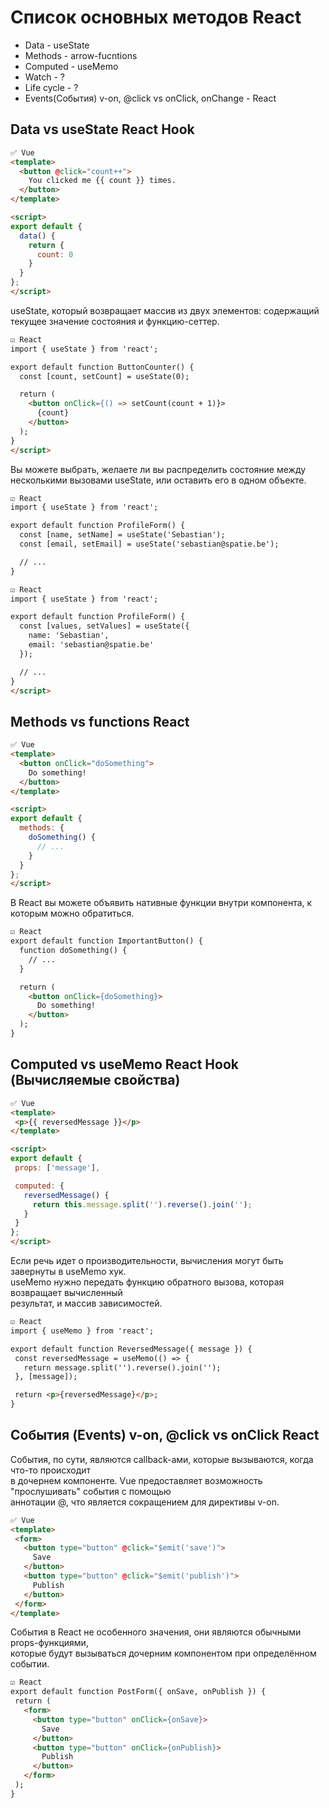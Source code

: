 # Список основных методов React

- Data - useState
- Methods - arrow-fucntions
- Computed - useMemo
- Watch - ?
- Life cycle - ?
- Events(События) v-on, @click vs onClick, onChange - React

## Data vs useState React Hook

```html
✅ Vue
<template>
  <button @click="count++">
    You clicked me {{ count }} times.
  </button>
</template>

<script>
export default {
  data() {
    return {
      count: 0
    }
  }
};
</script>
```

useState, который возвращает массив из двух элементов: содержащий текущее значение состояния и функцию-сеттер.
```html
☑️ React
import { useState } from 'react';

export default function ButtonCounter() {
  const [count, setCount] = useState(0);

  return (
    <button onClick={() => setCount(count + 1)}>
      {count}
    </button>
  );
}
</script>
```

Вы можете выбрать, желаете ли вы распределить состояние между несколькими вызовами useState, или оставить его в одном объекте.

```html
☑️ React
import { useState } from 'react';

export default function ProfileForm() {
  const [name, setName] = useState('Sebastian');
  const [email, setEmail] = useState('sebastian@spatie.be');

  // ...
}
```

```html
☑️ React
import { useState } from 'react';

export default function ProfileForm() {
  const [values, setValues] = useState({
    name: 'Sebastian',
    email: 'sebastian@spatie.be'
  });

  // ...
}
</script>
```

## Methods vs functions React

```html
✅ Vue
<template>
  <button onClick="doSomething">
    Do something!
  </button>
</template>

<script>
export default {
  methods: {
    doSomething() {
      // ...
    }
  }
};
</script>
```

В React вы можете объявить нативные функции внутри компонента, к которым можно обратиться.
```html
☑️ React
export default function ImportantButton() {
  function doSomething() {
    // ...
  }

  return (
    <button onClick={doSomething}>
      Do something!
    </button>
  );
}
```

##  Computed vs useMemo React Hook (Вычисляемые свойства)

 ```html
✅ Vue
<template>
  <p>{{ reversedMessage }}</p>
</template>

<script>
export default {
  props: ['message'],

  computed: {
    reversedMessage() {
      return this.message.split('').reverse().join('');
    }
  }
};
</script>
```

Если речь идет о производительности, вычисления могут быть завернуты в useMemo хук. <br/>
useMemo нужно передать функцию обратного вызова, которая возвращает вычисленный  <br/>
результат, и массив зависимостей. <br/>

 ```html
☑️ React
import { useMemo } from 'react';

export default function ReversedMessage({ message }) {
  const reversedMessage = useMemo(() => {
    return message.split('').reverse().join('');
  }, [message]);

  return <p>{reversedMessage}</p>;
}
```

## События (Events) v-on, @click vs onClick React

События, по сути, являются callback-ами, которые вызываются, когда что-то происходит <br/>
в дочернем компоненте. Vue предоставляет возможность "прослушивать" события с помощью <br/>
аннотации @, что является сокращением для директивы v-on. <br/>

 ```html
✅ Vue
<template>
  <form>
    <button type="button" @click="$emit('save')">
      Save
    </button>
    <button type="button" @click="$emit('publish')">
      Publish
    </button>
  </form>
</template>
```

События в React не особенного значения, они являются обычными props-функциями, <br/>
которые будут вызываться дочерним компонентом при определённом событии. <br/>

 ```html
☑️ React
export default function PostForm({ onSave, onPublish }) {
  return (
    <form>
      <button type="button" onClick={onSave}>
        Save
      </button>
      <button type="button" onClick={onPublish}>
        Publish
      </button>
    </form>
  );
}
```
